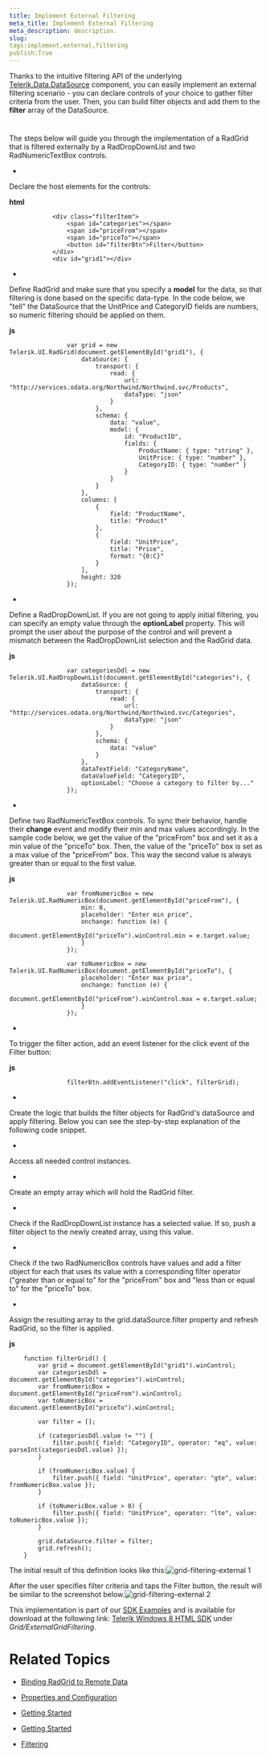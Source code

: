 ```yaml
---
title: Implement External Filtering
meta_title: Implement External Filtering
meta_description: description.
slug: 
tags:implement,external,filtering
publish:True
---
```



Thanks to the intuitive filtering API of the underlying [Telerik.Data.DataSource](69ac0343-692f-402f-a04d-0d00498f34da) component, you can
				easily implement an external filtering scenario - you can declare controls of your choice to gather filter criteria from the user. Then, you can build filter objects
				and add them to the __filter__ array of the DataSource.
			

# 

The steps below will guide you through the implementation of a RadGrid that is filtered externally by a RadDropDownList and two RadNumericTextBox controls.
				

* 

Declare the host elements for the controls:


 __html__
    


				<div class="filterItem">
					<span id="categories"></span>
					<span id="priceFrom"></span>
					<span id="priceTo"></span>
					<button id="filterBtn">Filter</button>
				</div>
				<div id="grid1"></div>



* 

Define RadGrid and make sure that you specify a __model__ for the data, so that filtering is done based on the specific
							data-type. In the code below, we "tell" the DataSource that the UnitPrice and CategoryID fields are numbers, so numeric filtering should be applied on
							them.
						


 __js__
    


					var grid = new Telerik.UI.RadGrid(document.getElementById("grid1"), {
						dataSource: {
							transport: {
								read: {
									url: "http://services.odata.org/Northwind/Northwind.svc/Products",
									dataType: "json"
								}
							},
							schema: {
								data: "value",
								model: {
									id: "ProductID",
									fields: {
										ProductName: { type: "string" },
										UnitPrice: { type: "number" },
										CategoryID: { type: "number" }
									}
								}
							}
						},
						columns: [
							{
								field: "ProductName",
								title: "Product"
							},
							{
								field: "UnitPrice",
								title: "Price",
								format: "{0:C}"
							}
						],
						height: 320
					});



* 

Define a RadDropDownList. If you are not going to apply initial filtering, you can specify an empty value through the
							__optionLabel__ property. This will prompt the user about the purpose of the control and will prevent a mismatch between the
							RadDropDownList selection and the RadGrid data.
						


 __js__
    


					var categoriesDdl = new Telerik.UI.RadDropDownList(document.getElementById("categories"), {
						dataSource: {
							transport: {
								read: {
									url: "http://services.odata.org/Northwind/Northwind.svc/Categories",
									dataType: "json"
								}
							},
							schema: {
								data: "value"
							}
						},
						dataTextField: "CategoryName",
						dataValueField: "CategoryID",
						optionLabel: "Choose a category to filter by..."
					});



* 

Define two RadNumericTextBox controls. To sync their behavior, handle their __change__ event and modify their min and max
							values accordingly. In the sample code below, we get the value of the "priceFrom" box and set it as a min value of the "priceTo" box. Then, the
							value of the "priceTo" box is set as a max value of the "priceFrom" box. This way the second value is always greater than or equal to the first value.
						


 __js__
    


					var fromNumericBox = new Telerik.UI.RadNumericBox(document.getElementById("priceFrom"), {
						min: 0,
						placeholder: "Enter min price",
						onchange: function (e) {
							document.getElementById("priceTo").winControl.min = e.target.value;
						}
					});
	
					var toNumericBox = new Telerik.UI.RadNumericBox(document.getElementById("priceTo"), {
						placeholder: "Enter max price",
						onchange: function (e) {
							document.getElementById("priceFrom").winControl.max = e.target.value;
						}
					});



* 

To trigger the filter action, add an event listener for the click event of the Filter button:


 __js__
    


					filterBtn.addEventListener("click", filterGrid);



* 

Create the logic that builds the filter objects for RadGrid's dataSource and apply filtering. Below you can see the step-by-step explanation of the following code
							snippet.
						

* 

Access all needed control instances.

* 

Create an empty array which will hold the RadGrid filter.

* 

Check if the RadDropDownList instance has a selected value. If so, push a filter object to the newly created array, using this value.

* 

Check if the two RadNumericBox controls have values and add a filter object for each that uses its value with a
									corresponding filter operator ("greater than or equal to" for the "priceFrom" box and "less than or equal to" for the "priceTo" box.
								

* 

Assign the resulting array to the grid.dataSource.filter property and refresh RadGrid, so the filter is applied.
								


 __js__
    


		function filterGrid() {
			var grid = document.getElementById("grid1").winControl;
			var categoriesDdl = document.getElementById("categories").winControl;
			var fromNumericBox = document.getElementById("priceFrom").winControl;
			var toNumericBox = document.getElementById("priceTo").winControl;
	
			var filter = [];
	
			if (categoriesDdl.value != "") {
				filter.push({ field: "CategoryID", operator: "eq", value: parseInt(categoriesDdl.value) });
			}
	
			if (fromNumericBox.value) {
				filter.push({ field: "UnitPrice", operator: "gte", value: fromNumericBox.value });
			}
	
			if (toNumericBox.value > 0) {
				filter.push({ field: "UnitPrice", operator: "lte", value: toNumericBox.value });
			}
	
			grid.dataSource.filter = filter;
			grid.refresh();
		}



The initial result of this definition looks like this:![grid-filtering-external 1](../Media/Controls\Grid\grid-filtering-external_1.png)

After the user specifies filter criteria and taps the Filter button, the result will be similar to the screenshot below.![grid-filtering-external 2](../Media/Controls\Grid\grid-filtering-external_2.png)

This implementation is part of our
          [SDK Examples](78ad1869-5dec-42ff-b17a-cc19d395089e) and is available for download at the following link:
          [Telerik Windows 8 HTML SDK](https://github.com/telerik/win8-html-sdk/tree/master) under *Grid/ExternalGridFiltering*.
        

# Related Topics

 * [Binding RadGrid to Remote Data]({{slug:binding-radgrid-to-remote-data}})

 * [Properties and Configuration]({{slug:properties-and-configuration}})

 * [Getting Started]({{slug:getting-started}})

 * [Getting Started]({{slug:getting-started}})

 * [Filtering]({{slug:filtering}})
